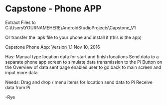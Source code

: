 # Capstone - Phone APP

Extract Files to C:\Users\YOURNAMEHERE\AndroidStudioProjects\Capstone_V1

Or transfer the .apk file to your phone and install it (this is the app)

Capstone Phone App:
Version 1.1
Nov 10, 2016

Has:
Manual type location data for start and finish locations
Send data to a separate phone app screen to simulate data transmission to the Pi
Button on the Overview of data sent page enables user to go back to main screen and input more data

Needs:
Drag and drop / menu items for location
send data to Pi
Receive data from Pi


-Rye
